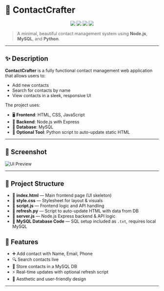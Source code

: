# 📇 ContactCrafter

<p align="center">
  <img src="https://img.shields.io/badge/Full--Stack-Project-blueviolet?style=for-the-badge" />
  <img src="https://img.shields.io/badge/Made%20with-Node.js-green?style=for-the-badge&logo=node.js" />
  <img src="https://img.shields.io/badge/Python-Script-yellow?style=for-the-badge&logo=python" />
  <img src="https://img.shields.io/badge/Frontend-HTML%2FCSS%2FJS-orange?style=for-the-badge" />
</p>

> A minimal, beautiful contact management system using **Node.js**, **MySQL**, and **Python**.

---

## ✨ Description

**ContactCrafter** is a fully functional contact management web application that allows users to:

- Add new contacts
- Search for contacts by name
- View contacts in a sleek, responsive UI

The project uses:
- 🖥️ **Frontend**: HTML, CSS, JavaScript
- 🔧 **Backend**: Node.js with Express
- 🐬 **Database**: MySQL
- 🐍 **Optional Tool**: Python script to auto-update static HTML

---

## 📸 Screenshot

![UI Preview](89ad427d-286b-4584-a1ec-10598c702653.jpg)

---

## 📁 Project Structure

- 🧾 **index.html** — Main frontend page (UI skeleton)
- 🎨 **style.css** — Stylesheet for layout & visuals
- 🧠 **script.js** — Frontend logic and API handling
- 🐍 **refresh.py** — Script to auto-update HTML with data from DB
- 🚀 **server.js** — Node.js Express backend & API logic
- 🐬 **MySQL Database Code** — SQL setup included as `.txt`, requires local MySQL

## 🚀 Features

- ➕ Add contact with Name, Email, Phone
- 🔍 Search contacts live
- 💾 Store contacts in a MySQL DB
- ⚡ Real-time updates with optional refresh script
- 🎨 Aesthetic and user-friendly design

---

